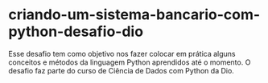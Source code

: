 # criando-um-sistema-bancario-com-python-desafio-dio
Esse desafio tem como objetivo nos fazer colocar em prática alguns conceitos e métodos da linguagem Python aprendidos até o momento. O desafio faz parte do curso de Ciência de Dados com Python da Dio.
